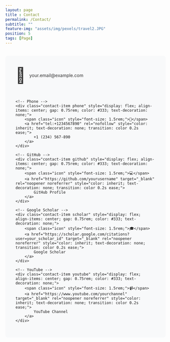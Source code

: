 ```yaml
---
layout: page
title : Contact
permalink: /Contact/
subtitle: "" 
feature-img: "assets/img/pexels/travel2.JPG"
position: 5
tags: [Page]
---
```

<div class="contact-links" style="display: flex; flex-wrap: wrap; gap: 2rem; padding: 2rem; background: #f8f9fa; border-radius: 8px; margin: 2rem 0;">
    <!-- Email -->
    <div class="contact-item email" style="display: flex; align-items: center; gap: 0.75rem; color: #333; text-decoration: none;">
        <span class="icon" style="font-size: 3rem;">📧</span>
        <a href="mailto:your.email@example.com" rel="nofollow" style="color: inherit; text-decoration: none; transition: color 0.2s ease;">
            your.email@example.com
        </a>
    </div>

    <!-- Phone -->
    <div class="contact-item phone" style="display: flex; align-items: center; gap: 0.75rem; color: #333; text-decoration: none;">
        <span class="icon" style="font-size: 1.5rem;">📱</span>
        <a href="tel:+1234567890" rel="nofollow" style="color: inherit; text-decoration: none; transition: color 0.2s ease;">
            +1 (234) 567-890
        </a>
    </div>

    <!-- GitHub -->
    <div class="contact-item github" style="display: flex; align-items: center; gap: 0.75rem; color: #333; text-decoration: none;">
        <span class="icon" style="font-size: 1.5rem;">💻</span>
        <a href="https://github.com/yourusername" target="_blank" rel="noopener noreferrer" style="color: inherit; text-decoration: none; transition: color 0.2s ease;">
            GitHub Profile
        </a>
    </div>

    <!-- Google Scholar -->
    <div class="contact-item scholar" style="display: flex; align-items: center; gap: 0.75rem; color: #333; text-decoration: none;">
        <span class="icon" style="font-size: 1.5rem;">🎓</span>
        <a href="https://scholar.google.com/citations?user=your_scholar_id" target="_blank" rel="noopener noreferrer" style="color: inherit; text-decoration: none; transition: color 0.2s ease;">
            Google Scholar
        </a>
    </div>

    <!-- YouTube -->
    <div class="contact-item youtube" style="display: flex; align-items: center; gap: 0.75rem; color: #333; text-decoration: none;">
        <span class="icon" style="font-size: 1.5rem;">📹</span>
        <a href="https://www.youtube.com/yourchannel" target="_blank" rel="noopener noreferrer" style="color: inherit; text-decoration: none; transition: color 0.2s ease;">
            YouTube Channel
        </a>
    </div>
</div>
